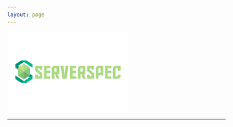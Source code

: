 ```yaml
---
layout: page
---
```


<img src="/assets/images/serverspec.png" alt="serverspec" width="280px">

<hr/>